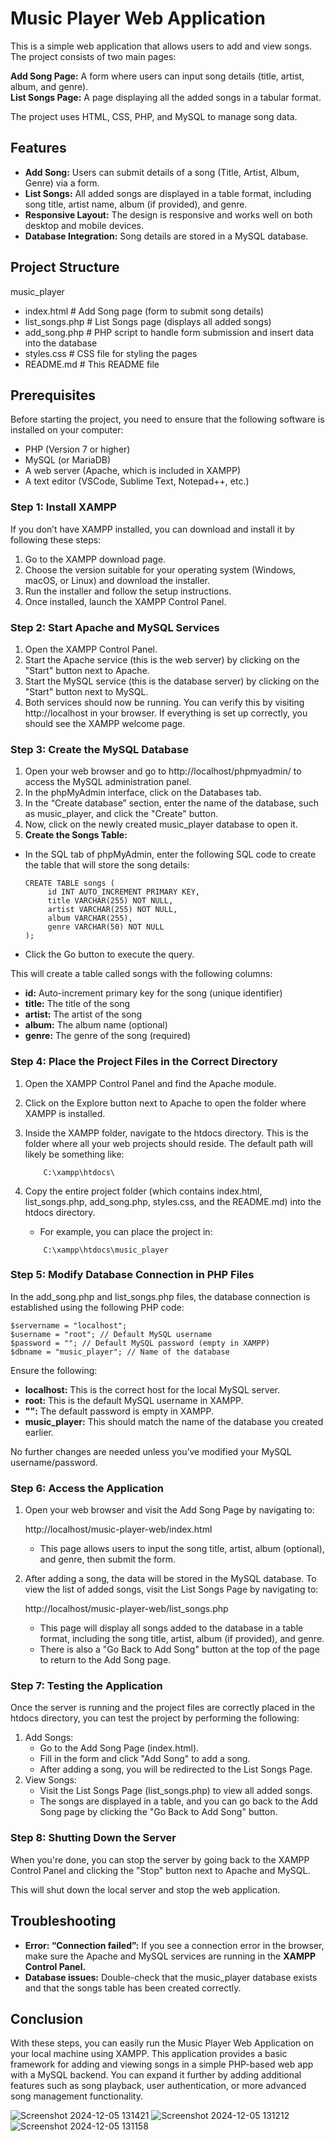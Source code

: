 # Music Player Web Application
This is a simple web application that allows users to add and view songs. The project consists of two main pages:

**Add Song Page:** A form where users can input song details (title, artist, album, and genre).  
**List Songs Page:** A page displaying all the added songs in a tabular format.

The project uses HTML, CSS, PHP, and MySQL to manage song data.

## Features
- **Add Song:** Users can submit details of a song (Title, Artist, Album, Genre) via a form.  
- **List Songs:** All added songs are displayed in a table format, including song title, artist name, album (if provided), and genre.  
- **Responsive Layout:** The design is responsive and works well on both desktop and mobile devices.  
- **Database Integration:** Song details are stored in a MySQL database.

## Project Structure

music_player  
* index.html           # Add Song page (form to submit song details)  
* list_songs.php       # List Songs page (displays all added songs)  
* add_song.php         # PHP script to handle form submission and insert data into the database  
* styles.css           # CSS file for styling the pages  
* README.md            # This README file

## Prerequisites  
Before starting the project, you need to ensure that the following software is installed on your computer:

- PHP (Version 7 or higher)  
- MySQL (or MariaDB)  
- A web server (Apache, which is included in XAMPP)  
- A text editor (VSCode, Sublime Text, Notepad++, etc.)

### Step 1: Install XAMPP
If you don’t have XAMPP installed, you can download and install it by following these steps:

1. Go to the XAMPP download page.  
2. Choose the version suitable for your operating system (Windows, macOS, or Linux) and download the installer.  
3. Run the installer and follow the setup instructions.  
4. Once installed, launch the XAMPP Control Panel.

### Step 2: Start Apache and MySQL Services  
1. Open the XAMPP Control Panel.  
2. Start the Apache service (this is the web server) by clicking on the "Start" button next to Apache.  
3. Start the MySQL service (this is the database server) by clicking on the "Start" button next to MySQL.  
4. Both services should now be running. You can verify this by visiting http://localhost in your browser. If everything is set up correctly, you should see the XAMPP welcome page.

### Step 3: Create the MySQL Database
1. Open your web browser and go to http://localhost/phpmyadmin/ to access the MySQL administration panel.
2. In the phpMyAdmin interface, click on the Databases tab.
3. In the “Create database” section, enter the name of the database, such as music_player, and click the "Create" button.
4. Now, click on the newly created music_player database to open it.
5. **Create the Songs Table:**

- In the SQL tab of phpMyAdmin, enter the following SQL code to create the table that will store the song details:

   ```
   CREATE TABLE songs (
        id INT AUTO_INCREMENT PRIMARY KEY,
        title VARCHAR(255) NOT NULL,
        artist VARCHAR(255) NOT NULL,
        album VARCHAR(255),
        genre VARCHAR(50) NOT NULL
   );
   ```

- Click the Go button to execute the query.  

This will create a table called songs with the following columns:  
- **id:** Auto-increment primary key for the song (unique identifier)  
- **title:** The title of the song  
- **artist:** The artist of the song  
- **album:** The album name (optional)  
- **genre:** The genre of the song (required)  

### Step 4: Place the Project Files in the Correct Directory  
1. Open the XAMPP Control Panel and find the Apache module.
2. Click on the Explore button next to Apache to open the folder where XAMPP is installed.
3. Inside the XAMPP folder, navigate to the htdocs directory. This is the folder where all your web projects should reside. The default path will likely be something like:
    ```
        C:\xampp\htdocs\
    ```
5. Copy the entire project folder (which contains index.html, list_songs.php, add_song.php, styles.css, and the README.md) into the htdocs directory.

   * For example, you can place the project in:  
   ```
       C:\xampp\htdocs\music_player
   ```

### Step 5: Modify Database Connection in PHP Files

In the add_song.php and list_songs.php files, the database connection is established using the following PHP code:

```
$servername = "localhost";
$username = "root"; // Default MySQL username
$password = ""; // Default MySQL password (empty in XAMPP)
$dbname = "music_player"; // Name of the database
```
Ensure the following:  
- **localhost:** This is the correct host for the local MySQL server.
- **root:** This is the default MySQL username in XAMPP.
- **"":** The default password is empty in XAMPP.
- **music_player:** This should match the name of the database you created earlier.

No further changes are needed unless you’ve modified your MySQL username/password.

### Step 6: Access the Application
1. Open your web browser and visit the Add Song Page by navigating to:


    http://localhost/music-player-web/index.html


   - This page allows users to input the song title, artist, album (optional), and genre, then submit the form.  
2. After adding a song, the data will be stored in the MySQL database. To view the list of added songs, visit the List Songs Page by navigating to:


    http://localhost/music-player-web/list_songs.php

   - This page will display all songs added to the database in a table format, including the song title, artist, album (if provided), and genre.
   - There is also a "Go Back to Add Song" button at the top of the page to return to the Add Song page.

### Step 7: Testing the Application

Once the server is running and the project files are correctly placed in the htdocs directory, you can test the project by performing the following:  
1. Add Songs:
   - Go to the Add Song Page (index.html).
   - Fill in the form and click "Add Song" to add a song.
   - After adding a song, you will be redirected to the List Songs Page.
2. View Songs:
   - Visit the List Songs Page (list_songs.php) to view all added songs.
   - The songs are displayed in a table, and you can go back to the Add Song page by clicking the "Go Back to Add Song" button.

### Step 8: Shutting Down the Server

When you're done, you can stop the server by going back to the XAMPP Control Panel and clicking the "Stop" button next to Apache and MySQL.

This will shut down the local server and stop the web application.

## Troubleshooting
- **Error: “Connection failed”:** If you see a connection error in the browser, make sure the Apache and MySQL services are running in the **XAMPP Control Panel.**  
- **Database issues:** Double-check that the music_player database exists and that the songs table has been created correctly.

## Conclusion  
With these steps, you can easily run the Music Player Web Application on your local machine using XAMPP. This application provides a basic framework for adding and viewing songs in a simple PHP-based web app with a MySQL backend. You can expand it further by adding additional features such as song playback, user authentication, or more advanced song management functionality.



![Screenshot 2024-12-05 131421](https://github.com/user-attachments/assets/38d80ed7-ae12-43dd-9498-1dd7c3603d7b)
![Screenshot 2024-12-05 131212](https://github.com/user-attachments/assets/15ce14a3-5018-48bf-b1e1-e16f93b53b94)
![Screenshot 2024-12-05 131158](https://github.com/user-attachments/assets/3294d462-bb56-4fe6-b8ed-7aa35809eb4a)
